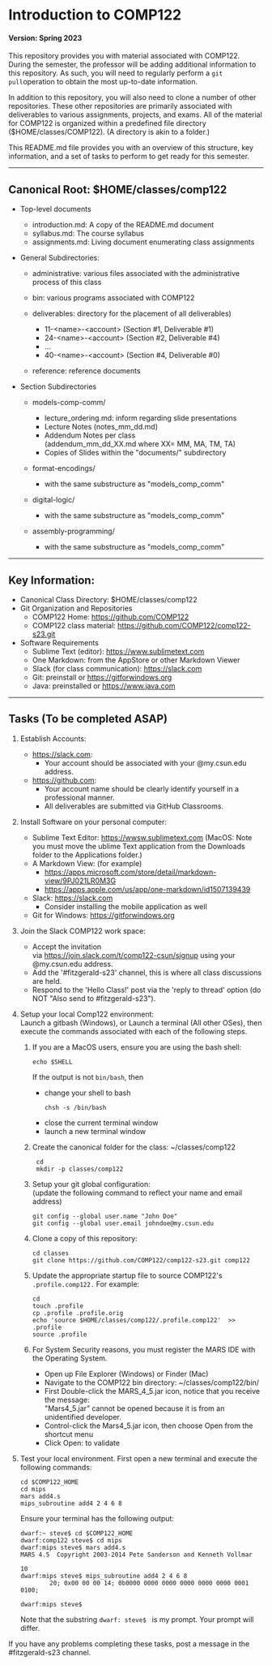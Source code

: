 # Introduction to COMP122
#### Version: Spring 2023

This repository provides you with material associated with COMP122.  During the semester, the professor will be adding additional information to this repository. As such, you will need to regularly perform a `git pull`operation to obtain the most up-to-date information.

In addition to this repository, you will also need to clone a number of other repositories. These other repositories are primarily associated with deliverables to various assignments, projects, and exams.  All of the material for COMP122 is organized within a predefined file directory ($HOME/classes/COMP122).  (A directory is akin to a folder.)

This README.md file provides you with an overview of this structure, key information, and a set of tasks to perform to get ready for this semester.  

---
## Canonical Root: $HOME/classes/comp122
  * Top-level documents
    - introduction.md: A copy of the README.md document
    - syllabus.md: The course syllabus
    - assignments.md: Living document enumerating class assignments

    
  * General Subdirectories:
    - administrative: various files associated with the administrative process of this class
    - bin: various programs associated with COMP122

    - deliverables: directory for the placement of all deliverables)
      - 11-\<name\>-\<account\> (Section #1, Deliverable #1)
      - 24-\<name\>-\<account\> (Section #2, Deliverable #4)
      - ...
      - 40-\<name\>-\<account\> (Section #4, Deliverable #0)

    - reference: reference documents


  * Section Subdirectories
    - models-comp-comm/
      - lecture_ordering.md: inform regarding slide presentations
      - Lecture Notes (notes_mm_dd.md)
      - Addendum Notes per class <br>
        (addendum_mm_dd_XX.md where XX= MM, MA, TM, TA)
      - Copies of Slides within the "documents/" subdirectory

    - format-encodings/
      - with the same substructure as "models_comp_comm"

    - digital-logic/
      - with the same substructure as "models_comp_comm"

    - assembly-programming/
      - with the same substructure as "models_comp_comm"

---
## Key Information:
  * Canonical Class Directory: $HOME/classes/comp122
  * Git Organization and Repositories
    - COMP122 Home: https://github.com/COMP122
    - COMP122 class material: https://github.com/COMP122/comp122-s23.git
  * Software Requirements
    - Sublime Text (editor): https://www.sublimetext.com
    - One Markdown: from the AppStore or other Markdown Viewer
    - Slack (for class communication): https://slack.com 
    - Git: preinstall or https://gitforwindows.org
    - Java: preinstalled or https://www.java.com
    
 

---
## Tasks (To be completed ASAP)
  1. Establish Accounts:
     - https://slack.com: 
       - Your account should be associated with your @my.csun.edu address.
     - https://github.com: 
       - Your account name should be clearly identify yourself in a professional manner.
       - All deliverables are submitted via GitHub Classrooms.

  1. Install Software on your personal computer:
     - Sublime Text Editor: https://wwsw.sublimetext.com
       (MacOS: Note you must move the ublime Text application from the Downloads folder to the Applications folder.)
     - A Markdown View: (for example)
       - https://apps.microsoft.com/store/detail/markdown-view/9PJ021LR0M3G
       - https://apps.apple.com/us/app/one-markdown/id1507139439
     - Slack: https://slack.com  <br />   
       * Consider installing the mobile application as well
     - Git for Windows: https://gitforwindows.org


  1. Join the Slack COMP122 work space:
     - Accept the invitation <br/> via https://join.slack.com/t/comp122-csun/signup using your @my.csun.edu address.
     - Add the '#fitzgerald-s23' channel, this is where all class discussions are held.
     - Respond to the 'Hello Class!' post via the 'reply to thread' option (do NOT "Also send to #fitzgerald-s23").


  1. Setup your local Comp122 environment: <br/>
     Launch a gitbash (Windows), or Launch a terminal (All other OSes), then execute the commands associated with each of the following steps.

     1. If you are a MacOS users, ensure you are using the bash shell: 
        ```
        echo $SHELL
        ```
        If the output is not `bin/bash`, then

        - change your shell to bash
          ```
          chsh -s /bin/bash
          ```
        - close the current terminal window
        - launch a new terminal window

     1. Create the canonical folder for the class: \~/classes/comp122 
        ```
         cd
         mkdir -p classes/comp122
         ```
     1. Setup your git global configuration: <br />
        (update the following command to reflect your name and email address)
        ```
        git config --global user.name "John Doe"
        git config --global user.email johndoe@my.csun.edu
        ```

     1. Clone a copy of this repository:
        ```
        cd classes
        git clone https://github.com/COMP122/comp122-s23.git comp122
        ```
     1. Update the appropriate startup file to source COMP122's `.profile.comp122.`   For example:
        ```
        cd
        touch .profile
        cp .profile .profile.orig
        echo 'source $HOME/classes/comp122/.profile.comp122'  >> .profile
        source .profile
        ```

     1. For System Security reasons, you must register the MARS IDE with the Operating System.
        - Open up File Explorer (Windows) or Finder (Mac)
        - Navigate to the COMP122 bin directory:  ~/classes/comp122/bin/
        - First Double-click the MARS_4_5.jar icon, notice that you receive the message: <br>
            "Mars4_5.jar” cannot be opened because it is from an unidentified developer.
        - Control-click the Mars4_5.jar icon, then choose Open from the shortcut menu<br>
        - Click Open: to validate

  1. Test your local environment.  First open a new terminal and execute the following commands:
     ```
     cd $COMP122_HOME
     cd mips
     mars add4.s
     mips_subroutine add4 2 4 6 8
     ```
     
     Ensure your terminal has the following output:
     ```
     dwarf:~ steve$ cd $COMP122_HOME
     dwarf:comp122 steve$ cd mips
     dwarf:mips steve$ mars add4.s
     MARS 4.5  Copyright 2003-2014 Pete Sanderson and Kenneth Vollmar
     
     10
     dwarf:mips steve$ mips_subroutine add4 2 4 6 8
             20; 0x00 00 00 14; 0b0000 0000 0000 0000 0000 0000 0001 0100;
     
     dwarf:mips steve$ 
     ```
     Note that the substring `dwarf: steve$ ` is my prompt. Your prompt will differ.

If you have any problems completing these tasks, post a message in the #fitzgerald-s23 channel.

